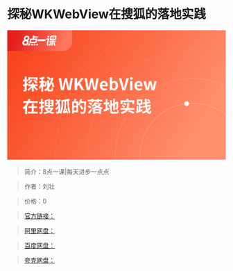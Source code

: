 # 探秘WKWebView在搜狐的落地实践

![img](../../assets/Cgp9HWGllk-AaI5jAADFzczfX9k499.png)

> 简介：8点一课|每天进步一点点

> 作者：刘壮

> 价格：0

> [官方链接：]()

> [阿里网盘：]()

> [百度网盘：]()

> [夸克网盘：]()
